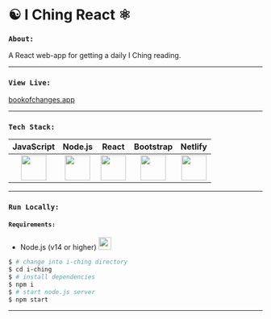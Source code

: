 # ☯️ I Ching React  ⚛️

### `About:`
A React web-app for getting a daily I Ching reading.

---
### `View Live:`
[bookofchanges.app](https://bookofchanges.app)

---
### `Tech Stack:`
| JavaScript | Node.js | React | Bootstrap | Netlify
| :----: | :----: | :----: | :----: | :----: |
| <img src="https://cdn.worldvectorlogo.com/logos/logo-javascript.svg" width="50" height="50"/> | <img src="https://cdn.worldvectorlogo.com/logos/nodejs-icon.svg" width="50" height="50"/> | <img src="https://cdn.worldvectorlogo.com/logos/react-2.svg" width="50" height="50"/> | <img src="https://cdn.worldvectorlogo.com/logos/bootstrap-5-1.svg" width="50" height="50"/> | <img src="https://cdn.worldvectorlogo.com/logos/netlify.svg" width="50" height="50"/>

---
### `Run Locally:`

#### `Requirements:`

* Node.js (v14 or higher)  <img src="https://cdn.worldvectorlogo.com/logos/nodejs-icon.svg" width="25" height="25"/>

```bash
$ # change into i-ching directory
$ cd i-ching
$ # install dependencies
$ npm i
$ # start node.js server
$ npm start
```
---